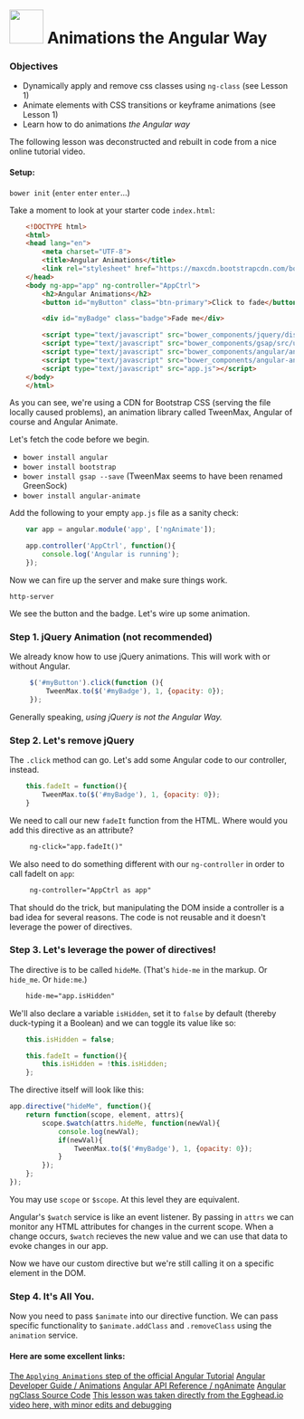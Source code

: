 # <img src="https://cloud.githubusercontent.com/assets/7833470/10899314/63829980-8188-11e5-8cdd-4ded5bcb6e36.png" height="60"> Animations the Angular Way

### Objectives
- Dynamically apply and remove css classes using `ng-class` (see Lesson 1)
- Animate elements with CSS transitions or keyframe animations (see Lesson 1)
- Learn how to do animations _the Angular way_


The following lesson was deconstructed and rebuilt in code from a nice online tutorial video.

#### Setup:
`bower init` (`enter` `enter` `enter`...)

Take a moment to look at your starter code `index.html`:

```html
    <!DOCTYPE html>
    <html>
    <head lang="en">
        <meta charset="UTF-8">
        <title>Angular Animations</title>
        <link rel="stylesheet" href="https://maxcdn.bootstrapcdn.com/bootstrap/3.3.6/css/bootstrap.min.css"/>
    </head>
    <body ng-app="app" ng-controller="AppCtrl">
        <h2>Angular Animations</h2>
        <button id="myButton" class="btn-primary">Click to fade</button>

        <div id="myBadge" class="badge">Fade me</div>

        <script type="text/javascript" src="bower_components/jquery/dist/jquery.min.js"></script>
        <script type="text/javascript" src="bower_components/gsap/src/uncompressed/TweenMax.js"></script>
        <script type="text/javascript" src="bower_components/angular/angular.min.js"></script>
        <script type="text/javascript" src="bower_components/angular-animate/angular-animate.min.js"></script>
        <script type="text/javascript" src="app.js"></script>
    </body>
    </html>

```

As you can see, we're using a CDN for Bootstrap CSS (serving the file locally caused problems), an animation library called TweenMax, Angular of course and Angular Animate.

Let's fetch the code before we begin.

- `bower install angular`
- `bower install bootstrap`
- `bower install gsap --save`  (TweenMax seems to have been renamed GreenSock)
- `bower install angular-animate`

Add the following to your empty `app.js` file as a sanity check:

```js
    var app = angular.module('app', ['ngAnimate']);

    app.controller('AppCtrl', function(){
        console.log('Angular is running');
    });
```

Now we can fire up the server and make sure things work.

`http-server`

We see the button and the badge. Let's wire up some animation.

### Step 1. jQuery Animation (not recommended)

We already know how to use jQuery animations. This will work with or without Angular.

```js
     $('#myButton').click(function (){
         TweenMax.to($('#myBadge'), 1, {opacity: 0});        
     });

```

Generally speaking, _using jQuery is not the Angular Way._


### Step 2. Let's remove jQuery 

The `.click` method can go. Let's add some Angular code to our controller, instead.

```js
    this.fadeIt = function(){
        TweenMax.to($('#myBadge'), 1, {opacity: 0});        
    }  

```

We need to call our new `fadeIt` function from the HTML. Where would you add this directive as an attribute?

```html
     ng-click="app.fadeIt()"
 ```

We also need to do something different with our `ng-controller` in order to call fadeIt on `app`:

```html 
     ng-controller="AppCtrl as app"
```

That should do the trick, but manipulating the DOM inside a controller is a bad idea for several reasons. The code is not reusable and it doesn't leverage the power of directives.


### Step 3. Let's leverage the power of directives!

The directive is to be called `hideMe`. (That's `hide-me` in the markup. Or `hide_me`. Or `hide:me`.)

```html
    hide-me="app.isHidden"
```

We'll also declare a variable `isHidden`, set it to `false` by default (thereby duck-typing it a Boolean) and we can toggle its value like so:

```js
    this.isHidden = false;

    this.fadeIt = function(){
        this.isHidden = !this.isHidden;
    };

```
The directive itself will look like this:

```js
app.directive("hideMe", function(){
    return function(scope, element, attrs){
        scope.$watch(attrs.hideMe, function(newVal){
            console.log(newVal);
            if(newVal){
                TweenMax.to($('#myBadge'), 1, {opacity: 0}); 
            }
        }); 
    };
});
```

You may use `scope` or `$scope`. At this level they are equivalent.

Angular's `$watch` service is like an event listener. By passing in `attrs` we can monitor any HTML attributes for changes in the current scope. When a change occurs, `$watch` recieves the new value and we can use that data to evoke changes in our app.

Now we have our custom directive but we're still calling it on a specific element in the DOM.

### Step 4. It's All You.

Now you need to pass `$animate` into our directive function. We can pass specific functionality to `$animate.addClass` and `.removeClass` using the `animation` service.

#### Here are some excellent links:

[The `Applying Animations` step of the official Angular Tutorial](https://docs.angularjs.org/tutorial/step_12)
[Angular Developer Guide / Animations](https://docs.angularjs.org/guide/animations)
[Angular API Reference / ngAnimate](https://docs.angularjs.org/api/ngAnimate)
[Angular ngClass Source Code](https://github.com/angular/angular.js/blob/master/src/ng/directive/ngClass.js)
[This lesson was taken directly from the Egghead.io video here, with minor edits and debugging](https://egghead.io/lessons/angularjs-animating-the-angular-way)
